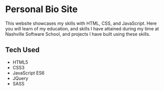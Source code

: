 # Personal Bio Site
This website showcases my skills with HTML, CSS, and JavaScript. Here you will learn of my education, and skills I have attained during my time at Nashville Software School, and projects I have built using these skills.

## Tech Used
* HTML5
* CSS3
* JavaScript ES6
* JQuery
* SASS
